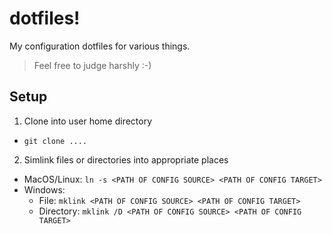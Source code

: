 # dotfiles!

My configuration dotfiles for various things.

> Feel free to judge harshly :-)

## Setup

1. Clone into user home directory
  - `git clone ....`
  
2. Simlink files or directories into appropriate places
  - MacOS/Linux: `ln -s <PATH OF CONFIG SOURCE> <PATH OF CONFIG TARGET>`
  - Windows:
    - File: `mklink <PATH OF CONFIG SOURCE> <PATH OF CONFIG TARGET>`
    - Directory: `mklink /D <PATH OF CONFIG SOURCE> <PATH OF CONFIG TARGET>`
